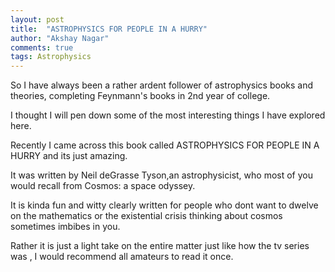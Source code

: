 ```yaml
---
layout: post
title:  "ASTROPHYSICS FOR PEOPLE IN A HURRY"
author: "Akshay Nagar"
comments: true
tags: Astrophysics
---
```


So I have always been a rather ardent follower of astrophysics books and theories, completing Feynmann's books in 2nd year of college.

 I thought I will pen down some of the most interesting things I have explored here.
 
Recently I came across this book called ASTROPHYSICS FOR PEOPLE IN A HURRY and its just amazing.

It was written by Neil deGrasse Tyson,an astrophysicist, who most of you would recall from Cosmos: a space odyssey.

It is kinda fun and witty clearly written for people who dont want to dwelve on the mathematics or the existential crisis thinking about cosmos sometimes imbibes in you.

Rather it is just a light take on the entire matter just like how the tv series was , I would recommend all amateurs to read it once.


